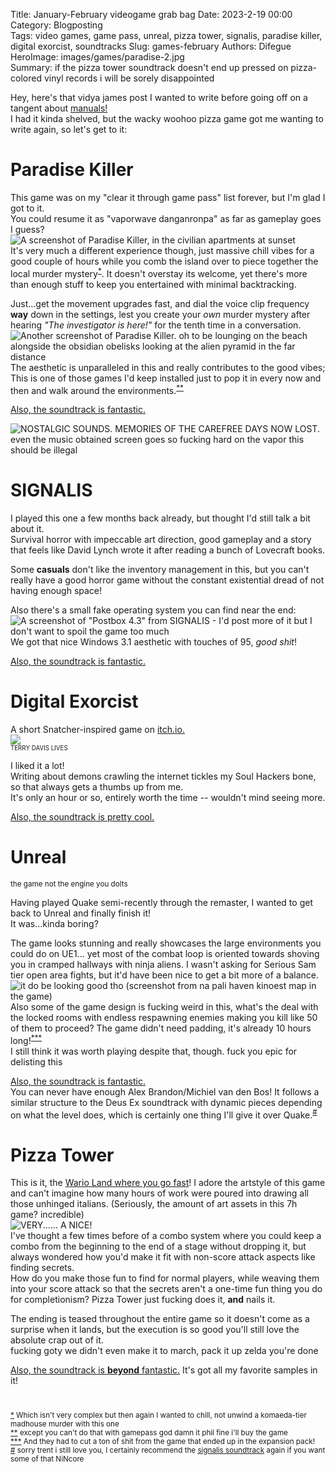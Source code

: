 Title: January-February videogame grab bag
Date: 2023-2-19 00:00  
Category: Blogposting  
Tags: video games, game pass, unreal, pizza tower, signalis, paradise killer, digital exorcist, soundtracks
Slug: games-february
Authors: Difegue  
HeroImage: images/games/paradise-2.jpg  
Summary: if the pizza tower soundtrack doesn't end up pressed on pizza-colored vinyl records i will be sorely disappointed

Hey, here's that vidya james post I wanted to write before going off on a tangent about [manuals!](./game-manuals.html)  
I had it kinda shelved, but the wacky woohoo pizza game got me wanting to write again, so let's get to it:  

# Paradise Killer

This game was on my "clear it through game pass" list forever, but I'm glad I got to it.  
You could resume it as "vaporwave danganronpa" as far as gameplay goes I guess?  
![A screenshot of Paradise Killer, in the civilian apartments at sunset](images/games/paradise-1.jpg)  
It's very much a different experience though, just massive chill vibes for a good couple of hours while you comb the island over to piece together the local murder mystery<sup id="ref-1">[*](#note-1)</sup>. It doesn't overstay its welcome, yet there's more than enough stuff to keep you entertained with minimal backtracking.  

Just...get the movement upgrades fast, and dial the voice clip frequency **way** down in the settings, lest you create your _own_ murder mystery after hearing _"The investigator is here!"_ for the tenth time in a conversation.  
![Another screenshot of Paradise Killer. oh to be lounging on the beach alongside the obsidian obelisks looking at the alien pyramid in the far distance](images/games/paradise-2.jpg)  
The aesthetic is unparalleled in this and really contributes to the good vibes; This is one of those games I'd keep installed just to pop it in every now and then and walk around the environments.<sup id="ref-2">[**](#note-2)</sup>    

[Also, the soundtrack is fantastic.](https://www.youtube.com/watch?v=Xfgbb0uXH4s)

![NOSTALGIC SOUNDS. MEMORIES OF THE CAREFREE DAYS NOW LOST. even the music obtained screen goes so fucking hard on the vapor this should be illegal](images/games/paradise-3.jpg)  

# SIGNALIS

I played this one a few months back already, but thought I'd still talk a bit about it.  
Survival horror with impeccable art direction, good gameplay and a story that feels like David Lynch wrote it after reading a bunch of Lovecraft books.  

Some **casuals** don't like the inventory management in this, but you can't really have a good horror game without the constant existential dread of not having enough space!

Also there's a small fake operating system you can find near the end:  
![A screenshot of "Postbox 4.3" from SIGNALIS - I'd post more of it but I don't want to spoil the game too much](images/games/signalis-1.jpg)  
We got that nice Windows 3.1 aesthetic with touches of 95, _good shit_!  

[Also, the soundtrack is fantastic.](https://signalis-ost.bandcamp.com/track/safe-room)  

# Digital Exorcist

A short Snatcher-inspired game on [itch.io.](https://coolbeansproductions.itch.io/digital-exorcist)  
![](images/games/digital_exorcist.jpg)  
<sub><sup>TERRY DAVIS LIVES</sub></sup>  

I liked it a lot!  
Writing about demons crawling the internet tickles my Soul Hackers bone, so that always gets a thumbs up from me.  
It's only an hour or so, entirely worth the time -- wouldn't mind seeing more.  

[Also, the soundtrack is pretty cool.](https://djtakataka.bandcamp.com/track/battle-in-the-aethernet)  

# Unreal  

<sub>the game not the engine you dolts</sub>  

Having played Quake semi-recently through the remaster, I wanted to get back to Unreal and finally finish it!  
It was...kinda boring?  

The game looks stunning and really showcases the large environments you could do on UE1... yet most of the combat loop is oriented towards shoving you in cramped hallways with ninja aliens. I wasn't asking for Serious Sam tier open area fights, but it'd have been nice to get a bit more of a balance.  
![it do be looking good tho (screenshot from na pali haven kinoest map in the game)](images/games/unreal-1.jpg)  
Also some of the game design is fucking weird in this, what's the deal with the locked rooms with endless respawning enemies making you kill like 50 of them to proceed? The game didn't need padding, it's already 10 hours long!<sup id="ref-3">[***](#note-3)</sup>  
I still think it was worth playing despite that, though. fuck you epic for delisting this   

[Also, the soundtrack is fantastic.](https://www.youtube.com/watch?v=9IISjIMpepo&t=9256s)  
You can never have enough Alex Brandon/Michiel van den Bos! It follows a similar structure to the Deus Ex soundtrack with dynamic pieces depending on what the level does, which is certainly one thing I'll give it over Quake.<sup id="ref-4">[#](#note-4)</sup>    

# Pizza Tower 

This is it, the [Wario Land where you go fast](https://store.steampowered.com/app/2231450/Pizza_Tower/)! I adore the artstyle of this game and can't imagine how many hours of work were poured into drawing all those unhinged italians. (Seriously, the amount of art assets in this 7h game? incredible)  
![VERY...... A NICE!](images/games/pizza.png)  
I've thought a few times before of a combo system where you could keep a combo from the beginning to the end of a stage without dropping it, but always wondered how you'd make it fit with non-score attack aspects like finding secrets.  
How do you make those fun to find for normal players, while weaving them into your score attack so that the secrets aren't a one-time fun thing you do for completionism? Pizza Tower just fucking does it, **and** nails it.  

The ending is teased throughout the entire game so it doesn't come as a surprise when it lands, but the execution is so good you'll still love the absolute crap out of it.  
fucking goty we didn't even make it to march, pack it up zelda you're done  

[Also, the soundtrack is **beyond** fantastic.](https://ronandecastel.bandcamp.com/track/pumpin-hot-stuff) It's got all my favorite samples in it!  
#

<sup id="note-1">[\*](#ref-1) Which isn't very complex but then again I wanted to chill, not unwind a komaeda-tier madhouse murder with this one</sup>  
<sup id="note-2">[\*\*](#ref-2) except you can't do that with gamepass god damn it phil fine i'll buy the game</sup>  
<sup id="note-3">[\*\*\*](#ref-3) And they had to cut a ton of shit from the game that ended up in the expansion pack! </sup>  
<sup id="note-4">[#](#ref-4) sorry trent i still love you, I certainly recommend the [signalis soundtrack](https://signalis-ost.bandcamp.com/track/mynah) again if you want some of that NiNcore </sup>  